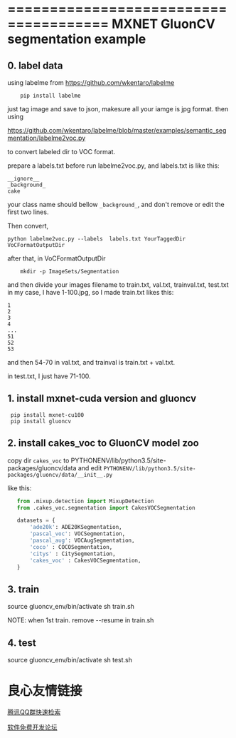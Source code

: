 ======================================
 MXNET GluonCV segmentation example
======================================

## 0. label data

using labelme from https://github.com/wkentaro/labelme

```
    pip install labelme
```

just tag image and save to json,  makesure all your iamge is jpg format. then using 

https://github.com/wkentaro/labelme/blob/master/examples/semantic_segmentation/labelme2voc.py

to convert labeled dir to VOC format.

prepare a labels.txt before run labelme2voc.py, and labels.txt is like this:
```
__ignore__
_background_
cake
```
your class name should bellow `_background_`, and don't remove or edit the first two lines.


Then convert,

```
python labelme2voc.py --labels  labels.txt YourTaggedDir  VoCFormatOutputDir
```

after that, in VoCFormatOutputDir

```
    mkdir -p ImageSets/Segmentation
```

and then divide your images filename to train.txt, val.txt, trainval.txt, test.txt
in my case, I have 1-100.jpg, so I made train.txt likes this:

```
1
2
3
4
...
51
52
53
```

and then 54-70 in val.txt, and trainval is train.txt + val.txt.

in test.txt, I just have 71-100.



## 1. install mxnet-cuda version and gluoncv

 ```
  pip install mxnet-cu100
  pip install gluoncv
 ```
 
## 2. install cakes_voc to GluonCV model zoo

 copy dir `cakes_voc` to  PYTHONENV/lib/python3.5/site-packages/gluoncv/data
 and edit  `PYTHONENV/lib/python3.5/site-packages/gluoncv/data/__init__.py`
 
 like this:
 
 ``` python
    from .mixup.detection import MixupDetection
    from .cakes_voc.segmentation import CakesVOCSegmentation

    datasets = {
        'ade20k': ADE20KSegmentation,
        'pascal_voc': VOCSegmentation,
        'pascal_aug': VOCAugSegmentation,
        'coco' : COCOSegmentation,
        'citys' : CitySegmentation,
        'cakes_voc' : CakesVOCSegmentation,
    }
 ```
 
## 3. train

 source gluoncv_env/bin/activate
 sh train.sh
 
 NOTE: when 1st train. remove --resume in train.sh
 
## 4. test

 source gluoncv_env/bin/activate
 sh test.sh


 # 良心友情链接

[腾讯QQ群快速检索](http://u.720life.cn/s/8cf73f7c)

[软件免费开发论坛](http://u.720life.cn/s/bbb01dc0)